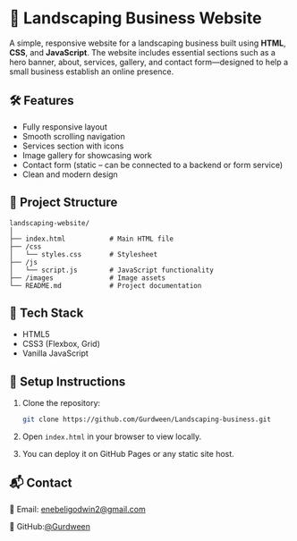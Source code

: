 # 🌿 Landscaping Business Website
A simple, responsive website for a landscaping business built using **HTML**, **CSS**, and **JavaScript**. The website includes essential sections such as a hero banner, about, services, gallery, and contact form—designed to help a small business establish an online presence.

## 🛠 Features
* Fully responsive layout
* Smooth scrolling navigation
* Services section with icons
* Image gallery for showcasing work
* Contact form (static – can be connected to a backend or form service)
* Clean and modern design

## 📁 Project Structure

```
landscaping-website/
│
├── index.html           # Main HTML file
├── /css
│   └── styles.css       # Stylesheet
├── /js
│   └── script.js        # JavaScript functionality
├── /images              # Image assets
└── README.md            # Project documentation
```

## 🧰 Tech Stack
* HTML5
* CSS3 (Flexbox, Grid)
* Vanilla JavaScript

## 🔧 Setup Instructions
1. Clone the repository:

   ```bash
   git clone https://github.com/Gurdween/Landscaping-business.git
   ```
2. Open `index.html` in your browser to view locally.
3. You can deploy it on GitHub Pages or any static site host.

## 📬 Contact
📧 Email: enebeligodwin2@gmail.com

🐙 GitHub:[@Gurdween](https://github.com/Gurdween)
